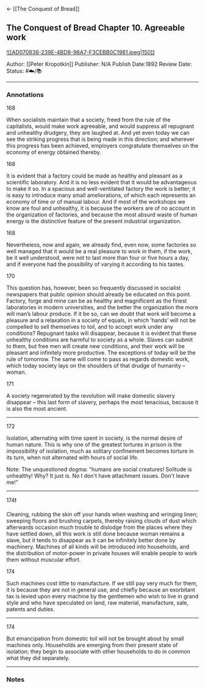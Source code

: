 <- [[The Conquest of Bread]]

## The Conquest of Bread Chapter 10. Agreeable work

[ ![[AD070838-239E-4BD8-98A7-F3CEBB0C1981.jpeg|150]] ](https://www.amazon.com/gp/aw/d/B094761RQ3/ref=tmm_kin_swatch_0?ie=UTF8&qid=1675208114&sr=8-2)

Author: [[Peter Kropotkin]]
Publisher: N/A
Publish Date:1892
Review Date:
Status: #☁️/📚 

___

### Annotations

168

When socialists maintain that a society, freed from the rule of the capitalists, would make work agreeable, and would suppress all repugnant and unhealthy drudgery, they are laughed at. And yet even today we can see the striking progress that is being made in this direction; and wherever this progress has been achieved, employers congratulate themselves on the economy of energy obtained thereby.

168

It is evident that a factory could be made as healthy and pleasant as a scientific laboratory. And it is no less evident that it would be advantageous to make it so. In a spacious and well-ventilated factory the work is better; it is easy to introduce many small ameliorations, of which each represents an economy of time or of manual labour. And if most of the workshops we know are foul and unhealthy, it is because the workers are of no account in the organization of factories, and because the most absurd waste of human energy is the distinctive feature of the present industrial organization.

168

Nevertheless, now and again, we already find, even now, some factories so well managed that it would be a real pleasure to work in them, if the work, be it well understood, were not to last more than four or five hours a day, and if everyone had the possibility of varying it according to his tastes.

170

This question has, however, been so frequently discussed in socialist newspapers that public opinion should already be educated on this point. Factory, forge and mine can be as healthy and magnificent as the finest laboratories in modern universities, and the better the organization the more will man’s labour produce. If it be so, can we doubt that work will become a pleasure and a relaxation in a society of equals, in which ‘hands’ will not be compelled to sell themselves to toil, and to accept work under any conditions? Repugnant tasks will disappear, because it is evident that these unhealthy conditions are harmful to society as a whole. Slaves can submit to them, but free men will create new conditions, and their work will be pleasant and infinitely more productive. The exceptions of today will be the rule of tomorrow. The same will come to pass as regards domestic work, which today society lays on the shoulders of that drudge of humanity – woman.

171

A society regenerated by the revolution will make domestic slavery disappear – this last form of slavery, perhaps the most tenacious, because it is also the most ancient. 

---

172

Isolation, alternating with time spent in society, is the normal desire of human nature. This is why one of the greatest tortures in prison is the impossibility of isolation, much as solitary confinement becomes torture in its turn, when not alternated with hours of social life.

Note: The unquestioned dogma: "humans are social creatures! Solitude is unhealthy! Why? It just is. No I don't have attachment issues. Don't leave me!"

---

174❗️

Cleaning, rubbing the skin off your hands when washing and wringing linen; sweeping floors and brushing carpets, thereby raising clouds of dust which afterwards occasion much trouble to dislodge from the places where they have settled down, all this work is still done because woman remains a slave, but it tends to disappear as it can be infinitely better done by machinery. Machines of all kinds will be introduced into households, and the distribution of motor-power in private houses will enable people to work them without muscular effort.

174

Such machines cost little to manufacture. If we still pay very much for them, it is because they are not in general use, and chiefly because an exorbitant tax is levied upon every machine by the gentlemen who wish to live in grand style and who have speculated on land, raw material, manufacture, sale, patents and duties.

---

174

But emancipation from domestic toil will not be brought about by small machines only. Households are emerging from their present state of isolation; they begin to associate with other households to do in common what they did separately. 


___

### Notes

